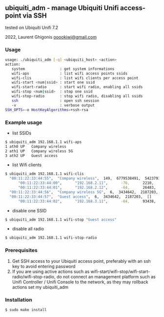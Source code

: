 ## ubiquiti_adm - manage Ubiquiti Unifi access-point via SSH

tested on Ubiquiti Unifi 7.2

2022, Laurent Ghigonis <ooookiwi@gmail.com>

### Usage

```bash
usage: ./ubiquiti_adm [-q] <ubiquiti_host> <action>
action:
   system                : get system informations
   wifi-aps              : list wifi access points ssids
   wifi-clis             : list wifi clients per access point
   wifi-start <num|ssid> : start one ssid
   wifi-start-radio      : start wifi radio, enabling all ssids
   wifi-stop <num|ssid>  : stop one ssid
   wifi-stop-radio       : stop wifi radio, disabling all ssids
   ssh                   : open ssh session
   -v                    : verbose output
SSH_OPTS=-o HostKeyAlgorithms=+ssh-rsa
```

### Example usage

* list SSIDs

```bash
$ ubiquiti_adm 192.168.1.1 wifi-aps
1 ath0 UP   Company wireless
2 ath1 UP   Company wireless 5G
3 ath2 UP   Guest access
```

* list Wifi clients
```bash
$ ubiquiti_adm 192.168.1.1 wifi-clis
  "00:11:22:33:44:55",  "Company wireless",  149,  6779538491,  5423793449,  [
      "00:11:22:33:44:00",      "192.168.2.11",      -76,      2210,      4,      361792,      229603,      "pipounette"
      "00:11:22:33:44:01",      "192.168.2.12",      -64,      26483,      8,      212150812,      74231234,      "PC-392"
  "00:11:22:33:44:56",  "Company wireless 5G",  6,  3434642,  2187203,  []
  "00:11:22:33:44:57",  "Guest access",  6,  3434642,  2187203,  []
      "00:11:22:33:44:02",      "192.168.3.11",      -64,      93438,      8,      194304983,      93434333,      "iphone"
```

* disable one SSID

```bash
$ ubiquiti_adm 192.168.1.1 wifi-stop "Guest access"
```

* disable all radio

```bash
$ ubiquiti_adm 192.168.1.1 wifi-stop-radio
```

### Prerequisites

1. Get SSH access to your Ubiquiti access point, preferably with an ssh key to avoid entering password
2. If you are using active actions such as wifi-start/wifi-stop/wifi-start-radio/wifi-stop-radio, do not connect an management platform such as Unifi Controller / Unifi Console to the network, as they may rollback actions set my ubiquiti_adm

### Installation

```bash
$ sudo make install
```

